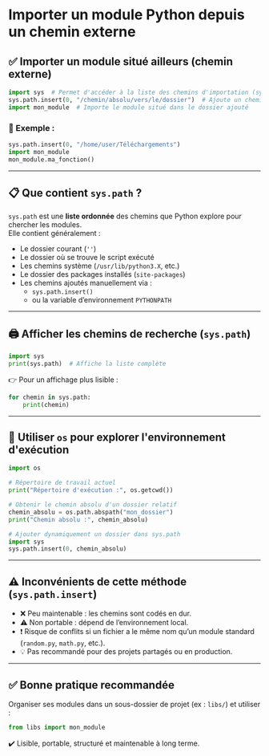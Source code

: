 # Importer un module Python depuis un chemin externe

## ✅ Importer un module situé ailleurs (chemin externe)

```python
import sys  # Permet d'accéder à la liste des chemins d'importation (sys.path)
sys.path.insert(0, "/chemin/absolu/vers/le/dossier")  # Ajoute un chemin personnalisé en tête de la liste
import mon_module  # Importe le module situé dans le dossier ajouté
```

### 🧪 Exemple :

```python
sys.path.insert(0, "/home/user/Téléchargements")
import mon_module
mon_module.ma_fonction()
```

---

## 📋 Que contient `sys.path` ?

`sys.path` est une **liste ordonnée** des chemins que Python explore pour chercher les modules.  
Elle contient généralement :

- Le dossier courant (`''`)
- Le dossier où se trouve le script exécuté
- Les chemins système (`/usr/lib/python3.X`, etc.)
- Le dossier des packages installés (`site-packages`)
- Les chemins ajoutés manuellement via :
  - `sys.path.insert()`
  - ou la variable d’environnement `PYTHONPATH`

---

## 🖨️ Afficher les chemins de recherche (`sys.path`)

```python
import sys
print(sys.path)  # Affiche la liste complète
```

👉 Pour un affichage plus lisible :

```python
for chemin in sys.path:
    print(chemin)
```

---

## 🧭 Utiliser `os` pour explorer l'environnement d'exécution

```python
import os

# Répertoire de travail actuel
print("Répertoire d'exécution :", os.getcwd())

# Obtenir le chemin absolu d'un dossier relatif
chemin_absolu = os.path.abspath("mon_dossier")
print("Chemin absolu :", chemin_absolu)

# Ajouter dynamiquement un dossier dans sys.path
import sys
sys.path.insert(0, chemin_absolu)
```

---

## ⚠️ Inconvénients de cette méthode (`sys.path.insert`)

- ❌ Peu maintenable : les chemins sont codés en dur.
- ⚠️ Non portable : dépend de l’environnement local.
- ❗ Risque de conflits si un fichier a le même nom qu’un module standard (`random.py`, `math.py`, etc.).
- 💡 Pas recommandé pour des projets partagés ou en production.

---

## ✅ Bonne pratique recommandée

Organiser ses modules dans un sous-dossier de projet (ex : `libs/`) et utiliser :

```python
from libs import mon_module
```

✔️ Lisible, portable, structuré et maintenable à long terme.
